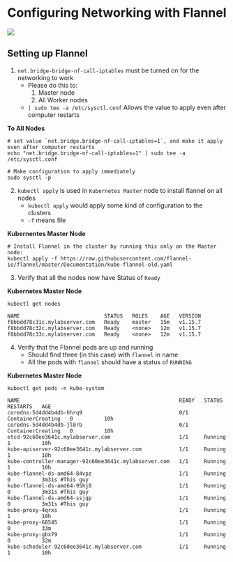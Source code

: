 # Configuring Networking with Flannel

<img src="https://user-images.githubusercontent.com/6856382/221372271-8e60f34b-192d-48e7-b6a1-3b9f7b907b92.png">

## Setting up Flannel

1. `net.bridge-bridge-nf-call-iptables` must be turned on for the networking to work
    - Please do this to:
        1. Master node
        2. All Worker nodes
    - `| sudo tee -a /etc/sysctl.conf` Allows the value to apply even after computer restarts

**To All Nodes**
```
# set value `net.bridge.bridge-nf-call-iptables=1`, and make it apply even after computer restarts
echo "net.bridge.bridge-nf-call-iptables=1" | sudo tee -a /etc/sysctl.conf

# Make configuration to apply immediately
sudo sysctl -p
```

2. `kubectl apply` is used in `Kubernetes Master` node to install flannel on all nodes
    - `kubectl apply` would apply some kind of configuration to the clusters
    - `-f` means file

**Kubernentes Master Node**
```
# Install Flannel in the cluster by running this only on the Master node:
kubectl apply -f https://raw.githubusercontent.com/flannel-io/flannel/master/Documentation/kube-flannel-old.yaml
```

3. Verify that all the nodes now have Status of `Ready`

**Kubernetes Master Node**
```
kubectl get nodes
```

```
NAME                           STATUS   ROLES    AGE   VERSION
f8bbdd78c31c.mylabserver.com   Ready    master   15m   v1.15.7
f8bbdd78c32c.mylabserver.com   Ready    <none>   12m   v1.15.7
f8bbdd78c33c.mylabserver.com   Ready    <none>   12m   v1.15.7
```

4. Verify that the Flannel pods are up and running
    - Should find three (in this case) with `flannel` in name
    - All the pods with `flannel` should have a status of `RUNNING`

**Kubernetes Master Node**
```
kubectl get pods -n kube-system
```

```
NAME                                                   READY   STATUS              RESTARTS   AGE
coredns-5d4dd4b4db-hhrq9                               0/1     ContainerCreating   0          10h
coredns-5d4dd4b4db-jl8rb                               0/1     ContainerCreating   0          10h
etcd-92c60ee3641c.mylabserver.com                      1/1     Running             1          10h
kube-apiserver-92c60ee3641c.mylabserver.com            1/1     Running             1          10h
kube-controller-manager-92c60ee3641c.mylabserver.com   1/1     Running             1          10h
kube-flannel-ds-amd64-84vpz                            1/1     Running             0          3m31s #This guy
kube-flannel-ds-amd64-95hj8                            1/1     Running             0          3m31s #This guy
kube-flannel-ds-amd64-ssjqp                            1/1     Running             0          3m31s #This guy
kube-proxy-4qrxs                                       1/1     Running             1          10h
kube-proxy-68545                                       1/1     Running             0          33m
kube-proxy-gbx79                                       1/1     Running             0          32m
kube-scheduler-92c60ee3641c.mylabserver.com            1/1     Running             1          10h
```

#